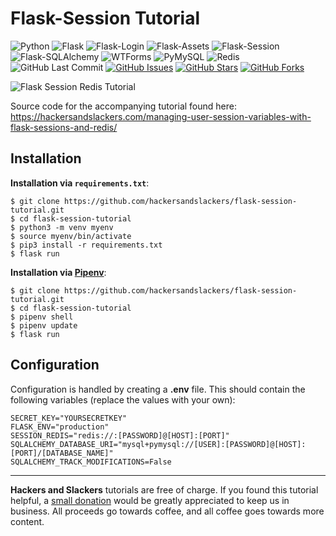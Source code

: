 # Flask-Session Tutorial

![Python](https://img.shields.io/badge/Python-v^3.8-blue.svg?logo=python&longCache=true&logoColor=white&colorB=5e81ac&style=flat-square&colorA=4c566a)
![Flask](https://img.shields.io/badge/Flask-v^1.1.1-blue.svg?longCache=true&logo=flask&style=flat-square&logoColor=white&colorB=5e81ac&colorA=4c566a)
![Flask-Login](https://img.shields.io/badge/Flask--Login-v0.5.0-blue.svg?longCache=true&logo=flask&style=flat-square&logoColor=white&colorB=5e81ac&colorA=4c566a)
![Flask-Assets](https://img.shields.io/badge/Flask--Assets-v2.0-blue.svg?longCache=true&logo=flask&style=flat-square&logoColor=white&colorB=5e81ac&colorA=4c566a)
![Flask-Session](https://img.shields.io/badge/Flask--Session-v0.3.1-blue.svg?longCache=true&logo=flask&style=flat-square&logoColor=white&colorB=5e81ac&colorA=4c566a)
![Flask-SQLAlchemy](https://img.shields.io/badge/Flask--SQLAlchemy-v2.3.2-red.svg?longCache=true&style=flat-square&logo=flask&logoColor=white&colorA=4c566a&colorB=5e81ac)
![WTForms](https://img.shields.io/badge/WTForms-v2.2.1-blue.svg?longCache=true&logo=python&style=flat-square&logoColor=white&colorB=5e81ac&colorA=4c566a)
![PyMySQL](https://img.shields.io/badge/PyMySQL-v0.9.3-red.svg?longCache=true&style=flat-square&logo=scala&logoColor=white&colorA=4c566a&colorB=bf616a)
![Redis](https://img.shields.io/badge/Redis-v3.2.1-red.svg?longCache=true&style=flat-square&logo=redis&logoColor=white&colorA=4c566a&colorB=bf616a)
![GitHub Last Commit](https://img.shields.io/github/last-commit/google/skia.svg?style=flat-square&colorA=4c566a&colorB=a3be8c&logo=GitHub)
[![GitHub Issues](https://img.shields.io/github/issues/hackersandslackers/flask-session-tutorial.svg?style=flat-square&colorA=4c566a&logo=GitHub&colorB=ebcb8b)](https://github.com/hackersandslackers/flask-session-tutorial/issues)
[![GitHub Stars](https://img.shields.io/github/stars/hackersandslackers/flask-session-tutorial.svg?style=flat-square8&colorA=4c566a&logo=GitHub&colorB=ebcb8b)](https://github.com/hackersandslackers/flask-session-tutorial/stargazers)
[![GitHub Forks](https://img.shields.io/github/forks/hackersandslackers/flask-session-tutorial.svg?style=flat-square&colorA=4c566a&logo=GitHub&colorB=ebcb8b)](https://github.com/hackersandslackers/flask-session-tutorial/network)

![Flask Session Redis Tutorial](https://github.com/hackersandslackers/flask-session-tutorial/blob/master/application/static/dist/img/flask-session2@2x.jpg)

Source code for the accompanying tutorial found here: https://hackersandslackers.com/managing-user-session-variables-with-flask-sessions-and-redis/


## Installation

**Installation via `requirements.txt`**:

```shell
$ git clone https://github.com/hackersandslackers/flask-session-tutorial.git
$ cd flask-session-tutorial
$ python3 -m venv myenv
$ source myenv/bin/activate
$ pip3 install -r requirements.txt
$ flask run
```

**Installation via [Pipenv](https://pipenv-fork.readthedocs.io/en/latest/)**:

```shell
$ git clone https://github.com/hackersandslackers/flask-session-tutorial.git
$ cd flask-session-tutorial
$ pipenv shell
$ pipenv update
$ flask run
```

## Configuration

Configuration is handled by creating a **.env** file. This should contain the following variables (replace the values with your own):

```.env
SECRET_KEY="YOURSECRETKEY"
FLASK_ENV="production"
SESSION_REDIS="redis://:[PASSWORD]@[HOST]:[PORT]"
SQLALCHEMY_DATABASE_URI="mysql+pymysql://[USER]:[PASSWORD]@[HOST]:[PORT]/[DATABASE_NAME]"
SQLALCHEMY_TRACK_MODIFICATIONS=False
```
-----

**Hackers and Slackers** tutorials are free of charge. If you found this tutorial helpful, a [small donation](https://www.buymeacoffee.com/hackersslackers) would be greatly appreciated to keep us in business. All proceeds go towards coffee, and all coffee goes towards more content.
